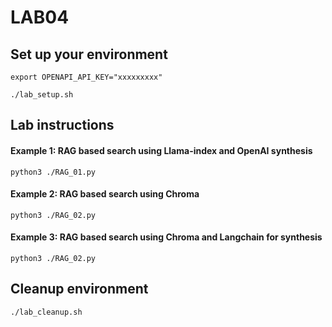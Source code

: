 # LAB04
## Set up your environment
```
export OPENAPI_API_KEY="xxxxxxxxx"
```
```
./lab_setup.sh
```
## Lab instructions
#### Example 1: RAG based search using Llama-index and OpenAI synthesis
```
python3 ./RAG_01.py
```
#### Example 2: RAG based search using Chroma
```
python3 ./RAG_02.py
```
#### Example 3: RAG based search using Chroma and Langchain for synthesis
```
python3 ./RAG_02.py
```

## Cleanup environment
```
./lab_cleanup.sh
```
